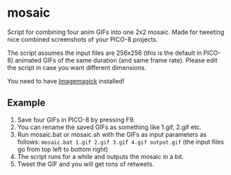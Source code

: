 # mosaic

Script for combining four anim GIFs into one 2x2 mosaic. Made for tweeting nice combined screenshots of your PICO-8 projects.

The script assumes the input files are 256x256 (this is the default in PICO-8) animated GIFs of the same duration (and same frame rate). Please edit the script in case you want different dimensions.

You need to have [Imagemagick](http://www.imagemagick.org/script/download.php) installed!

## Example

 1. Save four GIFs in PICO-8 by pressing F9.
 2. You can rename the saved GIFs as something like 1.gif, 2.gif etc.
 3. Run mosaic.bat or mosaic.sh with the GIFs as input parameters as follows:
    `mosaic.bat 1.gif 2.gif 3.gif 4.gif output.gif`
	(the input files go from top left to bottom right)
 4. The script runs for a while and outputs the mosaic in a bit.
 5. Tweet the GIF and you will get tons of retweets.
